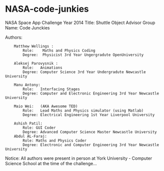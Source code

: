 NASA-code-junkies
=================

NASA Space App Challenge Year 2014 
Title:  Shuttle Object Advisor
Group Name: Code Junckies


Authors:

		Matthew Wellings :
			Role:	 Maths and Physics Coding
			Degree:  Physicist 3rd Year Ungergradute OpenUniversity

		Aleksej Parovysnik :
			Role:	Animations 
			Degree: Computer Science 3rd Year Undergradute Newcastle University

		Manu Antony: 
			Role: 	Interfacing Stages
			Degree: Computer and Electronic Engineering 3rd Year Newcastle University 

		Maio Wei: 	(AKA Awesome TED)
			Role:	Lead Maths and Physics simulator (using Matlab)
			Degree:	Electrical Engineering 1st Year Liverpool University

		Ashish Patil:
			Role: GUI Coder
			Degree: Advanced Computer Science Master Newcastle University
		Abdul AL-Faraj:
			Role: Maths and Physics Coder
			Degree: Electronic and Computer Engineering 3rd Year Newcastle University 



Notice: All authors were present in person at York University - Computer Science School at the time of the challenge...




